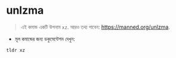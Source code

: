 # unlzma

> এই কমান্ড একটি উপনাম `xz`.
> আরও তথ্য পাবেন: <https://manned.org/unlzma>.

- মূল কমান্ডের জন্য ডকুমেন্টেশন দেখুন:

`tldr xz`
